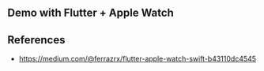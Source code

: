 ## Demo with Flutter + Apple Watch

## References

- https://medium.com/@ferrazrx/flutter-apple-watch-swift-b43110dc4545